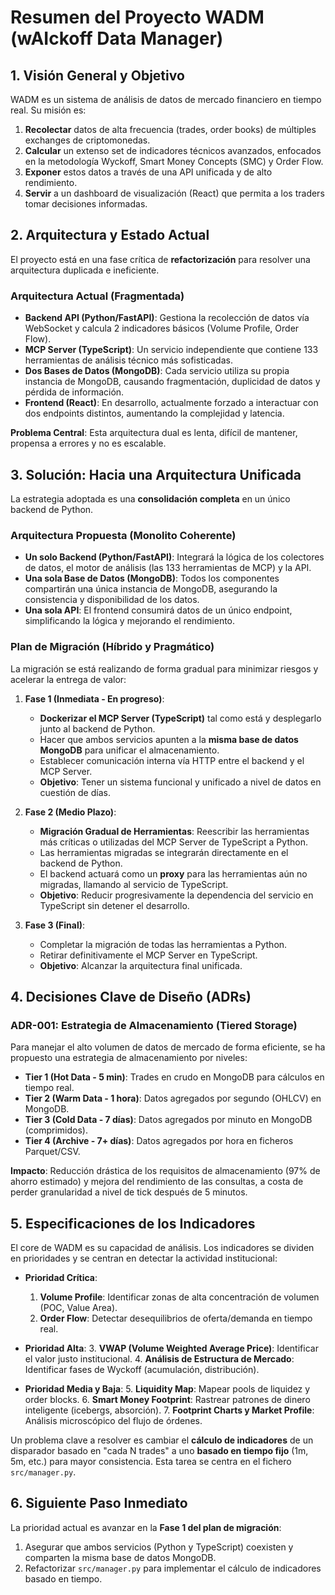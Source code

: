 # Resumen del Proyecto WADM (wAIckoff Data Manager)

## 1. Visión General y Objetivo

WADM es un sistema de análisis de datos de mercado financiero en tiempo real. Su misión es:
1.  **Recolectar** datos de alta frecuencia (trades, order books) de múltiples exchanges de criptomonedas.
2.  **Calcular** un extenso set de indicadores técnicos avanzados, enfocados en la metodología Wyckoff, Smart Money Concepts (SMC) y Order Flow.
3.  **Exponer** estos datos a través de una API unificada y de alto rendimiento.
4.  **Servir** a un dashboard de visualización (React) que permita a los traders tomar decisiones informadas.

## 2. Arquitectura y Estado Actual

El proyecto está en una fase crítica de **refactorización** para resolver una arquitectura duplicada e ineficiente.

### Arquitectura Actual (Fragmentada)

-   **Backend API (Python/FastAPI)**: Gestiona la recolección de datos vía WebSocket y calcula 2 indicadores básicos (Volume Profile, Order Flow).
-   **MCP Server (TypeScript)**: Un servicio independiente que contiene 133 herramientas de análisis técnico más sofisticadas.
-   **Dos Bases de Datos (MongoDB)**: Cada servicio utiliza su propia instancia de MongoDB, causando fragmentación, duplicidad de datos y pérdida de información.
-   **Frontend (React)**: En desarrollo, actualmente forzado a interactuar con dos endpoints distintos, aumentando la complejidad y latencia.

**Problema Central**: Esta arquitectura dual es lenta, difícil de mantener, propensa a errores y no es escalable.

## 3. Solución: Hacia una Arquitectura Unificada

La estrategia adoptada es una **consolidación completa** en un único backend de Python.

### Arquitectura Propuesta (Monolito Coherente)

-   **Un solo Backend (Python/FastAPI)**: Integrará la lógica de los colectores de datos, el motor de análisis (las 133 herramientas de MCP) y la API.
-   **Una sola Base de Datos (MongoDB)**: Todos los componentes compartirán una única instancia de MongoDB, asegurando la consistencia y disponibilidad de los datos.
-   **Una sola API**: El frontend consumirá datos de un único endpoint, simplificando la lógica y mejorando el rendimiento.

### Plan de Migración (Híbrido y Pragmático)

La migración se está realizando de forma gradual para minimizar riesgos y acelerar la entrega de valor:

1.  **Fase 1 (Inmediata - En progreso)**:
    *   **Dockerizar el MCP Server (TypeScript)** tal como está y desplegarlo junto al backend de Python.
    *   Hacer que ambos servicios apunten a la **misma base de datos MongoDB** para unificar el almacenamiento.
    *   Establecer comunicación interna vía HTTP entre el backend y el MCP Server.
    *   **Objetivo**: Tener un sistema funcional y unificado a nivel de datos en cuestión de días.

2.  **Fase 2 (Medio Plazo)**:
    *   **Migración Gradual de Herramientas**: Reescribir las herramientas más críticas o utilizadas del MCP Server de TypeScript a Python.
    *   Las herramientas migradas se integrarán directamente en el backend de Python.
    *   El backend actuará como un **proxy** para las herramientas aún no migradas, llamando al servicio de TypeScript.
    *   **Objetivo**: Reducir progresivamente la dependencia del servicio en TypeScript sin detener el desarrollo.

3.  **Fase 3 (Final)**:
    *   Completar la migración de todas las herramientas a Python.
    *   Retirar definitivamente el MCP Server en TypeScript.
    *   **Objetivo**: Alcanzar la arquitectura final unificada.

## 4. Decisiones Clave de Diseño (ADRs)

### ADR-001: Estrategia de Almacenamiento (Tiered Storage)

Para manejar el alto volumen de datos de mercado de forma eficiente, se ha propuesto una estrategia de almacenamiento por niveles:

-   **Tier 1 (Hot Data - 5 min)**: Trades en crudo en MongoDB para cálculos en tiempo real.
-   **Tier 2 (Warm Data - 1 hora)**: Datos agregados por segundo (OHLCV) en MongoDB.
-   **Tier 3 (Cold Data - 7 días)**: Datos agregados por minuto en MongoDB (comprimidos).
-   **Tier 4 (Archive - 7+ días)**: Datos agregados por hora en ficheros Parquet/CSV.

**Impacto**: Reducción drástica de los requisitos de almacenamiento (97% de ahorro estimado) y mejora del rendimiento de las consultas, a costa de perder granularidad a nivel de tick después de 5 minutos.

## 5. Especificaciones de los Indicadores

El core de WADM es su capacidad de análisis. Los indicadores se dividen en prioridades y se centran en detectar la actividad institucional:

-   **Prioridad Crítica**:
    1.  **Volume Profile**: Identificar zonas de alta concentración de volumen (POC, Value Area).
    2.  **Order Flow**: Detectar desequilibrios de oferta/demanda en tiempo real.

-   **Prioridad Alta**:
    3.  **VWAP (Volume Weighted Average Price)**: Identificar el valor justo institucional.
    4.  **Análisis de Estructura de Mercado**: Identificar fases de Wyckoff (acumulación, distribución).

-   **Prioridad Media y Baja**:
    5.  **Liquidity Map**: Mapear pools de liquidez y order blocks.
    6.  **Smart Money Footprint**: Rastrear patrones de dinero inteligente (icebergs, absorción).
    7.  **Footprint Charts y Market Profile**: Análisis microscópico del flujo de órdenes.

Un problema clave a resolver es cambiar el **cálculo de indicadores** de un disparador basado en "cada N trades" a uno **basado en tiempo fijo** (1m, 5m, etc.) para mayor consistencia. Esta tarea se centra en el fichero `src/manager.py`.

## 6. Siguiente Paso Inmediato

La prioridad actual es avanzar en la **Fase 1 del plan de migración**:
1.  Asegurar que ambos servicios (Python y TypeScript) coexisten y comparten la misma base de datos MongoDB.
2.  Refactorizar `src/manager.py` para implementar el cálculo de indicadores basado en tiempo.